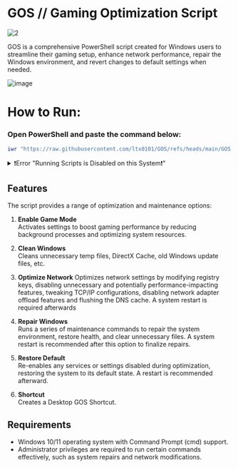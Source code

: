 # GOS // Gaming Optimization Script
![2](https://github.com/user-attachments/assets/7c9a08cb-5b20-46ae-81af-c404b2ea79c8)




GOS is a comprehensive PowerShell script created for Windows users to streamline their gaming setup, enhance network performance, repair the Windows environment, and revert changes to default settings when needed.

![image](https://github.com/user-attachments/assets/0b7e0c99-4597-4d41-95e8-a9140e3cdf90)












# How to Run:

### Open PowerShell and paste the command below:
```ps1
iwr "https://raw.githubusercontent.com/ltx0101/GOS/refs/heads/main/GOS.ps1" -OutFile "GOS.ps1"; .\GOS.ps1
```
<details>
<summary>❗Error "Running Scripts is Disabled on this System❗"</summary>

### Run this command in PowerShell:

```ps1
Set-ExecutionPolicy -ExecutionPolicy RemoteSigned
```
</details>




## Features

The script provides a range of optimization and maintenance options:

1. **Enable Game Mode**  
   Activates settings to boost gaming performance by reducing background processes and optimizing system resources.


2. **Clean Windows**  
   Cleans unnecessary temp files, DirectX Cache, old Windows update files, etc.


3. **Optimize Network** 
   Optimizes network settings by modifying registry keys, disabling unnecessary and potentially performance-impacting features, tweaking TCP/IP configurations, disabling network adapter offload features and flushing the DNS cache. A system restart is required afterwards


4. **Repair Windows**  
   Runs a series of maintenance commands to repair the system environment, restore health, and clear unnecessary files. A system restart is recommended after this option to finalize repairs.


5. **Restore Default**  
   Re-enables any services or settings disabled during optimization, restoring the system to its default state. A restart is recommended afterward.


6. **Shortcut**  
   Creates a Desktop GOS Shortcut.

 
## Requirements

- Windows 10/11 operating system with Command Prompt (cmd) support.
- Administrator privileges are required to run certain commands effectively, such as system repairs and network modifications.
